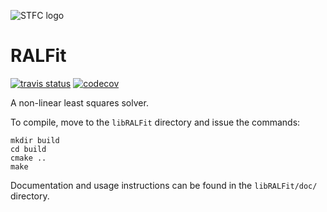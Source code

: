 ![STFC logo](http://www.stfc.ac.uk/stfc/includes/themes/MuraSTFC/assets/legacy/2473_web_2.png)

# RALFit

[![travis status](https://travis-ci.org/ralna/RALFit.svg?branch=master)](https://travis-ci.org/ralna/RALFit)
[![codecov](https://codecov.io/gh/ralna/RALFit/branch/master/graph/badge.svg)](https://codecov.io/gh/ralna/RALFit)

A non-linear least squares solver.

To compile, move to the `libRALFit` directory and issue the commands:
```
mkdir build
cd build
cmake ..
make
```

Documentation and usage instructions can be found in the `libRALFit/doc/` directory.
